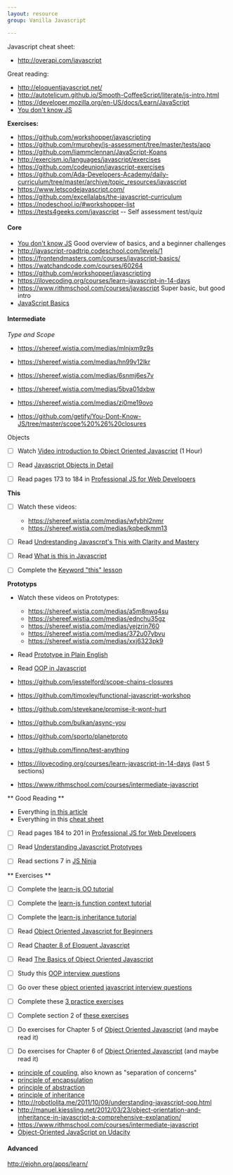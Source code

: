 ```yaml
---
layout: resource
group: Vanilla Javascript

---
```

<!-- General resources go here -->

Javascript cheat sheet:
- <http://overapi.com/javascript>

Great reading:
- <http://eloquentjavascript.net/>
- <http://autotelicum.github.io/Smooth-CoffeeScript/literate/js-intro.html>
- <https://developer.mozilla.org/en-US/docs/Learn/JavaScript>
- [You don't know JS](https://github.com/getify/You-Dont-Know-JS)

**Exercises:**

- <https://github.com/workshopper/javascripting>
- <https://github.com/rmurphey/js-assessment/tree/master/tests/app>
- <https://github.com/liammclennan/JavaScript-Koans>
- <http://exercism.io/languages/javascript/exercises>
- <https://github.com/codeunion/javascript-exercises>
- <https://github.com/Ada-Developers-Academy/daily-curriculum/tree/master/archive/topic_resources/javascript>
- <https://www.letscodejavascript.com/>
- <https://github.com/excellalabs/the-javascript-curriculum>
- <https://nodeschool.io/#workshopper-list>
- <https://tests4geeks.com/javascript> -- Self assessment test/quiz


#### Core

- [You don't know JS](https://github.com/getify/You-Dont-Know-JS/blob/master/up%20&%20going/ch1.md#practice) Good overview of basics, and a beginner challenges
- <http://javascript-roadtrip.codeschool.com/levels/1>
- <https://frontendmasters.com/courses/javascript-basics/>
- <https://watchandcode.com/courses/60264>
- <https://github.com/workshopper/javascripting>
- <https://ilovecoding.org/courses/learn-javascript-in-14-days>
- <https://www.rithmschool.com/courses/javascript> Super basic, but good intro
- [JavaScript Basics](https://www.udacity.com/course/javascript-basics--ud804)

#### Intermediate



*Type and Scope*

- https://shereef.wistia.com/medias/mlnjxm9z9s
- https://shereef.wistia.com/medias/hn99v12lkr
- https://shereef.wistia.com/medias/6snmj6es7v
- https://shereef.wistia.com/medias/5bva01dxbw
- https://shereef.wistia.com/medias/zi0me19ovo

- <https://github.com/getify/You-Dont-Know-JS/tree/master/scope%20%26%20closures>

Objects

- [ ] Watch [Video introduction to Object Oriented Javascript](https://www.youtube.com/watch?v=O8wwnhdkPE4) (1 Hour)
- [ ] Read [Javascript Objects in Detail](http://javascriptissexy.com/javascript-objects-in-detail/)
- [ ] Read pages 173 to 184 in [Professional JS for Web Developers][projs]


**This**

- [ ] Watch these videos:
  - https://shereef.wistia.com/medias/wfybhl2nmr
  - https://shereef.wistia.com/medias/kqbedkmm13
- [ ] Read [Undrestanding Javascrpt's This with Clarity and Mastery](http://javascriptissexy.com/understand-javascripts-this-with-clarity-and-master-it/)
- [ ] Read [What is this in Javascript](http://www.code-sample.com/2015/06/what-is-this-in-javascript.html)
- [ ] Complete the [Keyword "this" lesson][udacity]


**Prototyps**

- Watch these videos on Prototypes:
  - https://shereef.wistia.com/medias/a5m8nwq4su
  - https://shereef.wistia.com/medias/ednchu35gz
  - https://shereef.wistia.com/medias/yejzrin760
  - https://shereef.wistia.com/medias/372u07ybvu
  - https://shereef.wistia.com/medias/xxj6323pk9
- Read [Prototype in Plain English](http://javascriptissexy.com/javascript-prototype-in-plain-detailed-language/)
- Read [OOP in Javascript](http://javascriptissexy.com/oop-in-javascript-what-you-need-to-know/)



- <https://github.com/jesstelford/scope-chains-closures>
- <https://github.com/timoxley/functional-javascript-workshop>
- <https://github.com/stevekane/promise-it-wont-hurt>
- <https://github.com/bulkan/async-you>
- <https://github.com/sporto/planetproto>
- <https://github.com/finnp/test-anything>
- <https://ilovecoding.org/courses/learn-javascript-in-14-days> (last 5 sections)
- <https://www.rithmschool.com/courses/intermediate-javascript>

** Good Reading **

- Everything [in this article](http://javascriptissexy.com/oop-in-javascript-what-you-need-to-know/)
- Everything in this [cheat sheet][cheat]
- [ ] Read pages 184 to 201 in [Professional JS for Web Developers][projs]
- [ ] Read [Understanding Javascript Prototypes](https://javascriptweblog.wordpress.com/2010/06/07/understanding-javascript-prototypes/)
- [ ] Read sections 7 in [JS Ninja](ninja)



** Exercises **

- [ ] Complete the [learn-js OO tutorial](https://www.learn-js.org/en/Object_Oriented_JavaScript)
- [ ] Complete the [learn-js function context tutorial](https://www.learn-js.org/en/Function_Context)
- [ ] Complete the [learn-js inheritance tutorial](https://www.learn-js.org/en/Inheritance)
- [ ] Read [Object Oriented Javascript for Beginners](https://developer.mozilla.org/en-US/docs/Learn/JavaScript/Objects/Object-oriented_JS)
- [ ] Read [Chapter 8 of Eloquent Javascript](http://eloquentjavascript.net/1st_edition/chapter8.html)
- [ ] Read [The Basics of Object Oriented Javascript](https://code.tutsplus.com/tutorials/the-basics-of-object-oriented-javascript--net-7670)
- [ ] Study this [OOP interview questions](http://www.code-sample.com/2015/04/javascript-interview-questions-answers.html)
- [ ] Go over these [object oriented javascript interview questions](https://blog.kevinchisholm.com/object-oriented-javascript/javascript-interview-questions-object-oriented-javascript/)
- [ ] Complete these [3 practice exercises](https://www.ibm.com/developerworks/library/wa-objects-pr/)
- [ ] Complete section 2 of [these exercises](http://ynonperek.com/javascript-exer.html)
- [ ] Do exercises for Chapter 5 of [Object Oriented Javascript][oojs] (and maybe read it)
- [ ] Do exercises for Chapter 6 of [Object Oriented Javascript][oojs] (and maybe read it)



- [principle of coupling][principle-coupling], also known as "separation of concerns"
- [principle of encapsulation][principle-encapsulation]
- [principle of abstraction][principle-abstraction]
- [principle of inheritance][principle-inheritance]
- <http://robotlolita.me/2011/10/09/understanding-javascript-oop.html>
- <http://manuel.kiessling.net/2012/03/23/object-orientation-and-inheritance-in-javascript-a-comprehensive-explanation/>
- <https://www.rithmschool.com/courses/intermediate-javascript>
- [Object-Oriented JavaScript on Udacity](https://www.udacity.com/course/object-oriented-javascript--ud015)

#### Advanced

<http://ejohn.org/apps/learn/>


<!-- #### Jedi -->




[principle-encapsulation]: https://gamedevelopment.tutsplus.com/tutorials/quick-tip-the-oop-principle-of-encapsulation--gamedev-2187
[principle-abstraction]: https://gamedevelopment.tutsplus.com/tutorials/quick-tip-the-oop-principle-of-abstraction--gamedev-2386
[principle-inheritance]: https://gamedevelopment.tutsplus.com/tutorials/quick-tip-the-oop-principle-of-inheritance--gamedev-2536
[principle-coupling]: https://gamedevelopment.tutsplus.com/tutorials/quick-tip-the-oop-principle-of-coupling--gamedev-1935




[udacity]:https://www.udacity.com/course/object-oriented-javascript--ud015
[projs]:ftp://ftp.micronet-rostov.ru/linux-support/books/programming/JavaScript/Wrox.Professional.JavaScript.for.Web.Developers.3rd.Edition.Jan.2012.pdf
[ninja]:https://github.com/GuildCrafts/core-object-oriented-javascript/raw/master/Books/Secrets%20of%20the%20JavaScript%20Ninja%20-%20John%20Resig%20and%20Bear%20Bibeault%20-%20December%202012.pdf
[cheat]:https://github.com/GuildCrafts/core-object-oriented-javascript/raw/master/Books/Objects-Cheat-Sheet.pdf
[oojs]:ftp://ftp.micronet-rostov.ru/linux-support/books/programming/JavaScript/[Packt]%20-%20Object-Oriented%20JavaScript%20-%20[Stefanov].pdf
